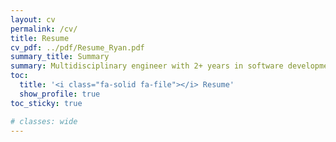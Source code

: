 ```yaml
---
layout: cv
permalink: /cv/
title: Resume
cv_pdf: ../pdf/Resume_Ryan.pdf
summary_title: Summary
summary: Multidisciplinary engineer with 2+ years in software development and 6+ years in mechanical design, product development, and CAD automation. Experienced in building real-time web APIs, cross-platform apps, and GPS-integrated systems, alongside stress analysis and process optimization. Focused on backend development, UI/UX improvement, and creating software solutions that integrate with real-world products. Seeking opportunities in software engineering, SaaS, or tech-driven innovation.
toc: 
  title: '<i class="fa-solid fa-file"></i> Resume'
  show_profile: true
toc_sticky: true

# classes: wide
---
```

